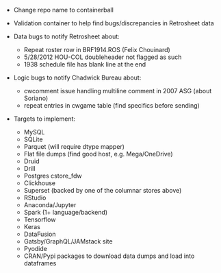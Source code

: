 - Change repo name to containerball

- Validation container to help find bugs/discrepancies in Retrosheet data

- Data bugs to notify Retrosheet about:
    - Repeat roster row in BRF1914.ROS (Felix Chouinard)
    - 5/28/2012 HOU-COL doubleheader not flagged as such
    - 1938 schedule file has blank line at the end

- Logic bugs to notify Chadwick Bureau about:
    - cwcomment issue handling multiline comment in 2007 ASG (about Soriano)
    - repeat entries in cwgame table (find specifics before sending)

- Targets to implement:
    - MySQL
    - SQLite
    - Parquet (will require dtype mapper)
    - Flat file dumps (find good host, e.g. Mega/OneDrive)
    - Druid
    - Drill
    - Postgres cstore_fdw
    - Clickhouse
    - Superset (backed by one of the columnar stores above)
    - RStudio
    - Anaconda/Jupyter
    - Spark (1+ language/backend)
    - Tensorflow
    - Keras
    - DataFusion
    - Gatsby/GraphQL/JAMstack site
    - Pyodide
    - CRAN/Pypi packages to download data dumps and load into dataframes
